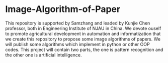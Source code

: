 # Image-Algorithm-of-Paper
This repository is supported by Samzhang and leaded by Kunjie Chen professor, both in Engineering Institute of NJAU in China.
We devote ouself to promote agricultural development in automation and informatization that we create this repository to propose some image algorithms of papers. We will publish some algorithms which implement in python or other OOP codes. This project will contain two parts, the one is pattern recognition and the other one is artificial intelligence.
